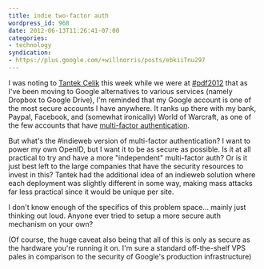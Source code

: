 ```yaml
---
title: indie two-factor auth
wordpress_id: 968
date: 2012-06-13T11:26:41-07:00
categories:
- technology
syndication:
- https://plus.google.com/+willnorris/posts/ebkiiTnu297
---
```

I was noting to [Tantek Çelik](http://tantek.com/) this week while we were at [#pdf2012][] that as I've been moving to
Google alternatives to various services (namely Dropbox to Google Drive), I'm reminded that my Google account is one of
the most secure accounts I have anywhere.  It ranks up there with my bank,  Paypal, Facebook, and (somewhat ironically)
World of Warcraft, as one of the few accounts that have [multi-factor authentication][].

But what's the #indieweb  version of multi-factor authentication?  I want to power my own OpenID, but I want it to be as
secure as possible.  Is it at all practical to try and have a more "independent" multi-factor auth?  Or is it just best
left to the large companies that have the security resources to invest in this?  Tantek had the additional idea of an
indieweb solution where each deployment was slightly different in some way, making mass attacks far less practical since
it would be unique per site.

I don't know enough of the specifics of this problem space... mainly just thinking out loud.  Anyone ever tried to setup
a more secure auth mechanism on your own?

(Of course, the huge caveat also being that all of this is only as secure as the hardware you're running it on.  I'm
sure a standard off-the-shelf VPS pales in comparison to the security of Google's production infrastructure)

[#pdf2012]: http://personaldemocracy.com/conference
[multi-factor authentication]: http://goo.gl/SOHzX
